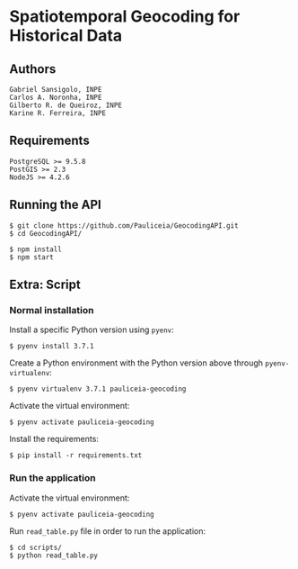 # Spatiotemporal Geocoding for Historical Data


## Authors

```
Gabriel Sansigolo, INPE
Carlos A. Noronha, INPE
Gilberto R. de Queiroz, INPE
Karine R. Ferreira, INPE
```


## Requirements

```
PostgreSQL >= 9.5.8
PostGIS >= 2.3
NodeJS >= 4.2.6
```


## Running the API

```
$ git clone https://github.com/Pauliceia/GeocodingAPI.git
$ cd GeocodingAPI/

$ npm install
$ npm start
```


## Extra: Script

### Normal installation

Install a specific Python version using `pyenv`:

```
$ pyenv install 3.7.1
```

Create a Python environment with the Python version above through `pyenv-virtualenv`:

```
$ pyenv virtualenv 3.7.1 pauliceia-geocoding
```

Activate the virtual environment:

```
$ pyenv activate pauliceia-geocoding
```

Install the requirements:

```
$ pip install -r requirements.txt
```


### Run the application

Activate the virtual environment:

```
$ pyenv activate pauliceia-geocoding
```

Run `read_table.py` file in order to run the application:

```
$ cd scripts/
$ python read_table.py
```
